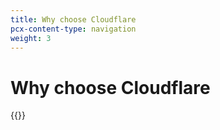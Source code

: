 ```yaml
---
title: Why choose Cloudflare
pcx-content-type: navigation
weight: 3
---
```


# Why choose Cloudflare

{{<directory-listing>}}
